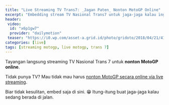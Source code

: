 ```yaml
---
title: "Live Streaming TV Trans7: _Jagan Paten_ Nonton MotoGP Online"
excerpt: "Embedding stream TV Nasional Trans7 untuk jaga-jaga kalau ingin **nonton MotoGP** saat sedang di jalan"
header:
 video:
  id: "x6p1gw7"
  provider: "dailymotion"
 teaser: "https://i0.wp.com/asset-a.grid.id/photo/gridoto/2018/04/21/4161747480.jpg"
categories: [live]
tags: [streaming motogp, live motogp, trans 7]
---
```

Tayangan langsung streaming TV Nasional Trans 7 untuk **nonton MotoGP online**.

Tidak punya TV? Mau tidak mau harus [nonton MotoGP secara online via live streaming](/olahraga/livestreaming-trans-7-motogp/).

Biar tidak kesulitan, embed saja di sini. 😁 Itung-itung buat jaga-jaga kalau sedang berada di jalan.
